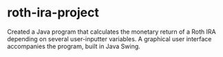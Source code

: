 # roth-ira-project
Created a Java program that calculates the monetary return of a Roth IRA depending on several user-inputter variables. A graphical user interface accompanies the program, built in Java Swing.

